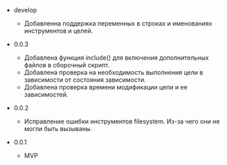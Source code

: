 * develop
    - Добавленна поддержка переменных в строках и именованиях инструментов и целей.

* 0.0.3
    - Добавлена функция include() для включения дополнительных файлов в сборочный скрипт.
    - Добавлена проверка на необходимость выполнения цели в зависимости от состояния зависимости.
    - Добавлена проверка времени модификации цели и ее зависимостей. 

* 0.0.2
    - Исправление ошибки инструментов filesystem. Из-за чего они не могли быть вызываны.

* 0.0.1
    - MVP
